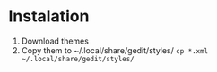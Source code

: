 # Instalation
1. Download themes
2. Copy them to ~/.local/share/gedit/styles/ `cp *.xml ~/.local/share/gedit/styles/`
